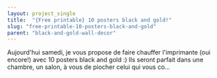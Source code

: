 ```yaml
---
layout: project_single
title:  "{Free printable} 10 posters black and gold!"
slug: "free-printable-10-posters-black-and-gold"
parent: "black-and-gold-wall-decor"
---
```

Aujourd'hui samedi, je vous propose de faire chauffer l'imprimante (oui encore!) avec 10 posters black and gold :) Ils seront parfait dans une chambre, un salon, à vous de piocher celui qui vous co...